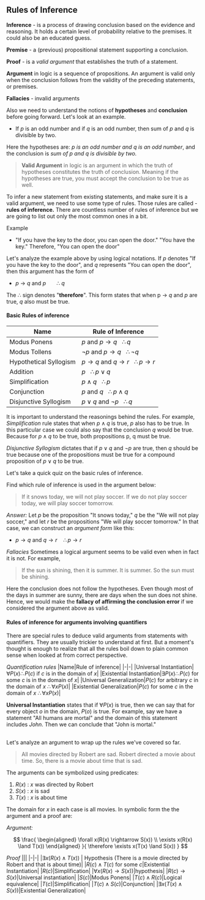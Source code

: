 ## Rules of Inference


**Inference** - is a process of drawing conclusion based on the evidence and reasoning. It holds a certain level of probability relative to the premises. It could also be an educated guess.

**Premise** - a (previous) propositional statement supporting a conclusion.

**Proof** - is a *valid argument* that establishes the truth of a statement.

**Argument** in logic is a sequence of propositions. An argument is valid only when the conclusion follows from the validity of the preceding statements, or premises.

**Fallacies** - invalid arguments

Also we need to understand the notions of **hypotheses** and **conclusion** before going forward. Let's look at an example. 
- If $p$ is an odd number and if $q$ is an odd number, then sum of $p$ and $q$ is divisible by two.

Here the hypotheses are: *$p$ is an odd number and $q$ is an odd number*, and the conclusion is *sum of $p$ and $q$ is divisible by two.*

> **Valid Argument** in logic is an argument in which the truth of hypotheses constitutes the truth of conclusion. Meaning if the hypotheses are true, you must accept the conclusion to be true as well.

To infer a new statement from existing statements, and make sure it is a valid argument, we need to use some type of rules. Those rules are called - **rules of inference.** There are countless number of rules of inference but we are going to list out only the most common ones in a bit.

Example 
- "If you have the key to the door, you can open the door." "You have the key." Therefore, "You can open the door"

Let's analyze the example above by using logical notations. If $p$ denotes "If you have the key to the door", and $q$ represents "You can open the door", then this argument has the form of 
- $p$ $\rightarrow$ $q$ and $p$  &nbsp;&nbsp;&nbsp;&nbsp;&nbsp;&nbsp;$\therefore$ $q$

The $\therefore$ sign denotes "**therefore**". This form states that when p $\rightarrow$ $q$ and $p$ are true, $q$ also must be true.

#### Basic Rules of inference
|Name|Rule of Inference|
|-|-|
|Modus Ponens|$p$ and $p \rightarrow q$ &nbsp;&nbsp;$\therefore q$
|Modus Tollens|$\neg p$ and $p \rightarrow q$ &nbsp;&nbsp;$\therefore \neg q$
|Hypothetical Syllogism|$p \rightarrow q$ and $q \rightarrow r$ &nbsp;&nbsp;$\therefore p \rightarrow r$
|Addition|$p$ &nbsp;&nbsp;$\therefore p \lor q$
|Simplification|$p \land q$ &nbsp;&nbsp;$\therefore p$
|Conjunction|$p$ and $q$ &nbsp;&nbsp;$\therefore p \land q$
|Disjunctive Syllogism|$p \lor q$ and $\neg p$ &nbsp;&nbsp;$\therefore q$

It is important to understand the reasonings behind the rules. For example, *Simplification* rule states that when $p \land q$ is true, $p$ also has to be true. In this particular case we could also say that the conclusion $q$ would be true. Because for $p \land q$ to be true, both propositions p, q must be true. 

*Disjunctive Syllogism* dictates that if $p \lor q$ and $\neg p$ are true, then $q$ should be true because one of the propositions must be true for a compound proposition of $p \lor q$ to be true.

Let's take a quick quiz on the basic rules of inference. 

Find which rule of inference is used in the argument below:
> If it snows today, we will not play soccer. If we do not play soccer today, we will play soccer tomorrow.

*Answer:* Let $p$ be the proposition "It snows today," $q$ be the "We will not play soccer," and let $r$ be the propositions "We will play soccer tomorrow." In that case, we can construct an *argument form* like this:
* $p \rightarrow q$ and $q \rightarrow r$ &nbsp;&nbsp; $\therefore p \rightarrow r$

*Fallacies*
Sometimes a logical argument seems to be valid even when in fact it is not. For example, 
>If the sun is shining, then it is summer. It is summer. So the sun must be shining.

Here the conclusion does not follow the hypotheses. Even though most of the days in summer are sunny, there are days when the sun does not shine. Hence, we would make the **fallacy of affirming the conclusion error** if we considered the argument above as valid.

#### Rules of inference for arguments involving quantifiers

There are special rules to deduce valid arguments from statements with quantifiers. They are usually trickier to understand at first. But a moment's thought is enough to realize that all the rules boil down to plain common sense when looked at from correct perspective. 

*Quantification rules*
|Name|Rule of inference|
|-|-|
|Universal Instantiation|$\forall P(x) \therefore P(c)$ if $c$ is in the domain of $x$|
|Existential Instantiation|$\exists P(x) \therefore P(c)$ for some $c$ is in the domain of $x$|
|Universal Generalization|$P(c)$ for arbitrary $c$ in the domain of $x$ $\therefore \forall x P(x)$|
|Existential Generalization|$P(c)$ for some  $c$ in the domain of $x$ $\therefore \forall x P(x)$|

**Universal Instantiation** states that if $\forall P(x)$ is true, then we can say that for every object $o$ in the domain, $P(o)$ is true. For example, say we have a statement "All humans are mortal" and the domain of this statement includes *John*. Then we can conclude that "John is mortal."
##
Let's analyze an argument to wrap up the rules we've covered so far.
> All movies directed by Robert are sad. Robert directed a movie about time. So, there is a movie about time that is sad.

The arguments can be symbolized using predicates:
1. $R(x)$ : $x$ was directed by Robert
2. $S(x)$ : $x$ is sad
3. $T(x)$ : $x$ is about time

The domain for $x$ in each case is all movies. In symbolic form the the argument and a proof are:

*Argument:* 

$$
\frac{
\begin{aligned}
\forall x(R(x) \rightarrow S(x)) \\
\exists x(R(x) \land T(x))
\end{aligned}
}{
\therefore \exists x(T(x) \land S(x))
}
$$

*Proof*
|||
|-|-|
|$\exists x(R(x) \land T(x))$ | Hypothesis (There is a movie directed by Robert and that is about time)|
|$R(c) \land T(c)$ for some $c$|Existential Instantiation|
|$R(c)$|Simplification|
|$\forall x(R(x) \rightarrow S(x))$|hypothesis|
|$R(c) \rightarrow S(x)$|Universal instantiation|
|$S(c)$|Modus Ponens|
|$T(c) \land R(c)$|Logical equivalence|
|$T(c)$|Simplification|
|$T(c) \land S(c)$|Conjunction|
|$\exists x(T(x) \land S(x))$|Existential Generalization|
 
